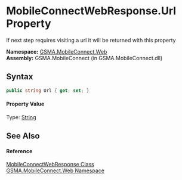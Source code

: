 MobileConnectWebResponse.Url Property
=====================================
If next step requires visiting a url it will be returned with this property

**Namespace:** [GSMA.MobileConnect.Web][1]  
**Assembly:** GSMA.MobileConnect (in GSMA.MobileConnect.dll)

Syntax
------

```csharp
public string Url { get; set; }
```

#### Property Value
Type: [String][2]

See Also
--------

#### Reference
[MobileConnectWebResponse Class][3]  
[GSMA.MobileConnect.Web Namespace][1]  

[1]: ../README.md
[2]: http://msdn.microsoft.com/en-us/library/s1wwdcbf
[3]: README.md
[4]: ../../_icons/Help.png
